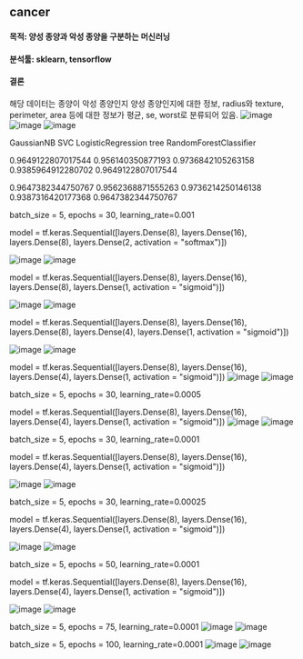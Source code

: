 ## cancer 
#### 목적: 양성 종양과 악성 종양을 구분하는 머신러닝
#### 분석툴: sklearn, tensorflow
#### 결론

해당 데이터는 종양이 악성 종양인지 양성 종양인지에 대한 정보, radius와 texture, perimeter, area 등에 대한 정보가 평균, se, worst로 분류되어 있음. 
![image](https://github.com/alwls5773/side_project_3/assets/66359601/33a57876-9076-4bb6-a07f-f6a315cf4640)
![image](https://github.com/alwls5773/side_project_3/assets/66359601/4a43472d-ec9e-4f7c-8fee-eb0d55bc6e72)
![image](https://github.com/alwls5773/side_project_3/assets/66359601/c9c60dc1-c342-4ca4-8489-be72bbea8284)

GaussianNB
SVC
LogisticRegression
tree
RandomForestClassifier

0.9649122807017544
0.956140350877193
0.9736842105263158
0.9385964912280702
0.9649122807017544

0.9647382344750767
0.9562368871555263
0.9736214250146138
0.9387316420177368
0.9647382344750767

batch_size = 5, epochs = 30, learning_rate=0.001

model = tf.keras.Sequential([layers.Dense(8),
                             layers.Dense(16),
                             layers.Dense(8),
                             layers.Dense(2, activation = "softmax")])
                             
![image](https://github.com/alwls5773/side_project_3/assets/66359601/b312a721-3405-4e42-8077-226330a2b61d)
![image](https://github.com/alwls5773/side_project_3/assets/66359601/b84f876b-2dc3-4739-8d00-0fd25d21b1b8)


model = tf.keras.Sequential([layers.Dense(8),
                             layers.Dense(16),
                             layers.Dense(8),
                             layers.Dense(1, activation = "sigmoid")])

![image](https://github.com/alwls5773/side_project_3/assets/66359601/3b019ea2-ad1d-4ccf-9975-c78e041a7c88)
![image](https://github.com/alwls5773/side_project_3/assets/66359601/1ff82560-3661-4a38-9991-a2edfe11ef78)


model = tf.keras.Sequential([layers.Dense(8),
                             layers.Dense(16),
                             layers.Dense(8),
                             layers.Dense(4),
                             layers.Dense(1, activation = "sigmoid")])

![image](https://github.com/alwls5773/side_project_3/assets/66359601/55e5fd49-7e60-4bae-b6eb-adf109d6e6bc)
![image](https://github.com/alwls5773/side_project_3/assets/66359601/e30711ed-afd9-40ca-a976-e00727e7adb1)



model = tf.keras.Sequential([layers.Dense(8),
                             layers.Dense(16),
                             layers.Dense(4),
                             layers.Dense(1, activation = "sigmoid")])
![image](https://github.com/alwls5773/side_project_3/assets/66359601/171ed55c-830b-4761-b95e-ade2f4ac9e64)
![image](https://github.com/alwls5773/side_project_3/assets/66359601/7546d780-a6a1-4bdd-9e5e-0da41e7972a4)

batch_size = 5, epochs = 30, learning_rate=0.0005

model = tf.keras.Sequential([layers.Dense(8),
                             layers.Dense(16),
                             layers.Dense(4),
                             layers.Dense(1, activation = "sigmoid")])
![image](https://github.com/alwls5773/side_project_3/assets/66359601/170936bb-9233-4ff6-9ec1-3da44750353e)
![image](https://github.com/alwls5773/side_project_3/assets/66359601/81622a20-84ac-4211-ac17-0b7373ecadcc)

batch_size = 5, epochs = 30, learning_rate=0.0001

model = tf.keras.Sequential([layers.Dense(8),
                             layers.Dense(16),
                             layers.Dense(4),
                             layers.Dense(1, activation = "sigmoid")])

![image](https://github.com/alwls5773/side_project_3/assets/66359601/604f06df-e9cc-4a72-97d1-c70b2f4d6cfb)
![image](https://github.com/alwls5773/side_project_3/assets/66359601/eb65a4d8-ce91-46bc-bcb9-e7be3ea8d7f7)

batch_size = 5, epochs = 30, learning_rate=0.00025

model = tf.keras.Sequential([layers.Dense(8),
                             layers.Dense(16),
                             layers.Dense(4),
                             layers.Dense(1, activation = "sigmoid")])

![image](https://github.com/alwls5773/side_project_3/assets/66359601/43b31d31-b909-4159-8084-e9d0eff2c119)
![image](https://github.com/alwls5773/side_project_3/assets/66359601/81692667-81e9-4db9-b040-5bce2be240d7)

batch_size = 5, epochs = 50, learning_rate=0.0001

model = tf.keras.Sequential([layers.Dense(8),
                             layers.Dense(16),
                             layers.Dense(4),
                             layers.Dense(1, activation = "sigmoid")])

![image](https://github.com/alwls5773/side_project_3/assets/66359601/f190960c-a9c9-4a7b-b1b7-c7b84a25b67c)
![image](https://github.com/alwls5773/side_project_3/assets/66359601/e0497469-14fb-4f57-b75c-9e9258f94760)

batch_size = 5, epochs = 75, learning_rate=0.0001
![image](https://github.com/alwls5773/side_project_3/assets/66359601/7cb5901b-b79c-4bc1-9d92-0dbadd54bfaa)
![image](https://github.com/alwls5773/side_project_3/assets/66359601/3ca07d4b-5293-4bb0-a1e7-467789501c32)

batch_size = 5, epochs = 100, learning_rate=0.0001
![image](https://github.com/alwls5773/side_project_3/assets/66359601/c20b1389-91cc-4712-aca9-b024bcb2e5d6)
![image](https://github.com/alwls5773/side_project_3/assets/66359601/374cb48d-76c4-4e4b-8db8-ab55341f6134)


